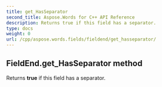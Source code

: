 ```yaml
---
title: get_HasSeparator
second_title: Aspose.Words for C++ API Reference
description: Returns true if this field has a separator. 
type: docs
weight: 0
url: /cpp/aspose.words.fields/fieldend/get_hasseparator/
---
```

## FieldEnd.get_HasSeparator method


Returns **true** if this field has a separator.

